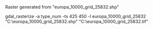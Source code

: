 Raster generated from "europa_10000_grid_25832.shp"

gdal_rasterize -a type_num -ts 425 450 -l europa_10000_grid_25832 "C:\europa_10000_grid_25832.shp" "C:\europa_10000_grid_25832.tif"
